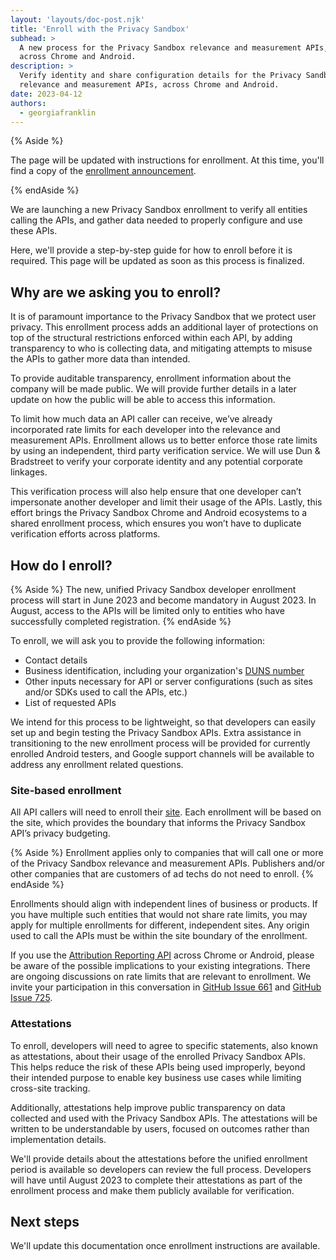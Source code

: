 ```yaml
---
layout: 'layouts/doc-post.njk'
title: 'Enroll with the Privacy Sandbox'
subhead: >
  A new process for the Privacy Sandbox relevance and measurement APIs,
  across Chrome and Android.
description: >
  Verify identity and share configuration details for the Privacy Sandbox
  relevance and measurement APIs, across Chrome and Android.
date: 2023-04-12
authors:
  - georgiafranklin
---
```


{% Aside %}

The page will be updated with instructions for enrollment. At this time, you'll
find a copy of the [enrollment announcement](/blog/announce-enrollment-privacy-sandbox/).

{% endAside %}

We are launching a new Privacy Sandbox enrollment to verify all entities calling the APIs, and gather data needed to properly configure and use these APIs.

Here, we'll provide a step-by-step guide for how to enroll before it is required. This page will be updated as soon as this process is finalized.

## Why are we asking you to enroll?

It is of paramount importance to the Privacy Sandbox that we protect user privacy. This enrollment process adds an additional layer of protections on top of the structural restrictions enforced within each API, by adding transparency to who is collecting data, and mitigating attempts to misuse the APIs to gather more data than intended. 

To provide auditable transparency, enrollment information about the company will be made public. We will provide further details in a later update on how the public will be able to access this information. 

To limit how much data an API caller can receive, we’ve already incorporated rate limits for each developer into the relevance and measurement APIs. Enrollment allows us to better enforce those rate limits by using an independent, third party verification service. We will use Dun & Bradstreet to verify your corporate identity and any potential corporate linkages. 

This verification process will also help ensure that one developer can’t impersonate another developer and limit their usage of the APIs. Lastly, this effort brings the Privacy Sandbox Chrome and Android ecosystems to a shared enrollment process, which ensures you won’t have to duplicate verification efforts across platforms.

## How do I enroll?

{% Aside %}
The new, unified Privacy Sandbox developer enrollment process will start in June 2023 and become mandatory in August 2023. In August, access to the APIs will be limited only to entities who have successfully completed registration.
{% endAside %}

To enroll, we will ask you to provide the following information:

* Contact details
* Business identification, including your organization's [DUNS number](https://www.dnb.com/duns-number.html)
* Other inputs necessary for API or server configurations (such as sites and/or SDKs used to call the APIs, etc.)
* List of requested APIs

We intend for this process to be lightweight, so that developers can easily set up and begin testing the Privacy Sandbox APIs. Extra assistance in transitioning to the new enrollment process will be provided for currently enrolled Android testers, and Google support channels will be available to address any enrollment related questions. 

### Site-based enrollment

All API callers will need to enroll their [site](https://web.dev/same-site-same-origin/#public-suffix-list-and-etld).  Each enrollment will be based on the site, which provides the boundary that informs the Privacy Sandbox API’s privacy budgeting.

{% Aside %}
Enrollment applies only to companies that will call one or more of the Privacy Sandbox relevance and measurement APIs. Publishers and/or other companies that are customers of ad techs do not need to enroll.
{% endAside %}

Enrollments should align with independent lines of business or products. If you have multiple such entities that would not share rate limits, you may apply for multiple enrollments for different, independent sites. Any origin used to call the APIs must be within the site boundary of the enrollment.

If you use the [Attribution Reporting API](/docs/privacy-sandbox/attribution-reporting/) across Chrome or Android, please be aware of the possible implications to your existing integrations. There are ongoing discussions on rate limits that are relevant to enrollment. We invite your participation in this conversation in [GitHub Issue 661](https://github.com/WICG/attribution-reporting-api/issues/661) and [GitHub Issue 725](https://github.com/WICG/attribution-reporting-api/issues/725).

### Attestations

To enroll, developers will need to agree to specific statements, also known as attestations, about their usage of the enrolled Privacy Sandbox APIs. This helps reduce the risk of these APIs being used improperly, beyond their intended purpose to enable key business use cases while limiting cross-site tracking.

Additionally, attestations help improve public transparency on data collected and used with the Privacy Sandbox APIs. The attestations will be written to be understandable by users, focused on outcomes rather than implementation details. 

We'll provide details about the attestations before the unified enrollment period is available so developers can review the full process. Developers will have until August 2023 to complete their attestations as part of the enrollment process and make them publicly available for verification.

## Next steps

We'll update this documentation once enrollment instructions are available.
